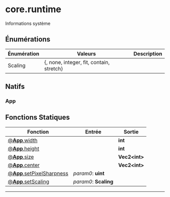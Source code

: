 # core.runtime

Informations système
## Énumérations
|Énumération|Valeurs|Description|
|-|-|-|
|Scaling|{, none, integer, fit, contain, stretch}||
## Natifs
### App
## Fonctions Statiques
|Fonction|Entrée|Sortie|
|-|-|-|
|[@**App**.width](#static_0)||**int**|
|[@**App**.height](#static_1)||**int**|
|[@**App**.size](#static_2)||**Vec2\<int>**|
|[@**App**.center](#static_3)||**Vec2\<int>**|
|[@**App**.setPixelSharpness](#static_4)|*param0*: **uint**||
|[@**App**.setScaling](#static_5)|*param0*: **Scaling**||


***
